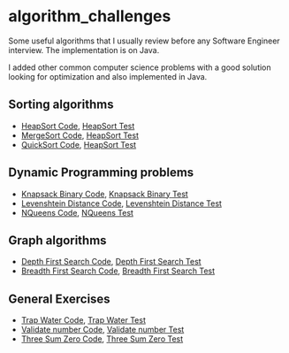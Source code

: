 # algorithm_challenges
Some useful algorithms that I usually review before any Software Engineer interview.
The implementation is on Java. 

I added other common computer science problems with a good solution looking for optimization and also implemented in Java.

## Sorting algorithms
* [HeapSort Code](src/main/java/algorithm/sorting/HeapSort.java), [HeapSort Test](src/test/java/algorithm/sorting/HeapSortTest.java)
* [MergeSort Code](src/main/java/algorithm/sorting/MergeSort.java), [HeapSort Test](src/test/java/algorithm/sorting/MergeSortTest.java)
* [QuickSort Code](src/main/java/algorithm/sorting/QuickSort.java), [HeapSort Test](src/test/java/algorithm/sorting/QuickSortTest.java)

## Dynamic Programming problems
* [Knapsack Binary Code](src/main/java/algorithm/dynamicProgramming/KnapsackBinary.java), [Knapsack Binary Test](src/test/java/algorithm/dynamicProgramming/KnapsackBinaryTest.java)
* [Levenshtein Distance Code](src/main/java/algorithm/dynamicProgramming/LevenshteinDistance.java), [Levenshtein Distance Test](src/test/java/algorithm/dynamicProgramming/LevenshteinDistanceTest.java)
* [NQueens Code](src/main/java/algorithm/dynamicProgramming/NQueens.java), [NQueens Test](src/test/java/algorithm/dynamicProgramming/NQueensTest.java)

## Graph algorithms
* [Depth First Search Code](src/main/java/algorithm/graph/DFSAlgorithm.java), [Depth First Search Test](src/test/java/algorithm/graph/DFSAlgorithmTest.java)
* [Breadth First Search Code](src/main/java/algorithm/graph/BFSAlgorithm.java), [Breadth First Search Test](src/test/java/algorithm/graph/BFSAlgorithmTest.java)

## General Exercises
* [Trap Water Code](src/main/java/algorithm/exercises/TrapWater.java), [Trap Water Test](src/test/java/algorithm/exercises/TrapWaterTest.java)
* [Validate number Code](src/main/java/algorithm/exercises/ValidateNumber.java), [Validate number Test](src/test/java/algorithm/exercises/ValidateNumberTest.java)
* [Three Sum Zero Code](src/main/java/algorithm/exercises/ThreeSumZero.java), [Three Sum Zero Test](src/test/java/algorithm/exercises/ThreeSumZeroTest.java)


